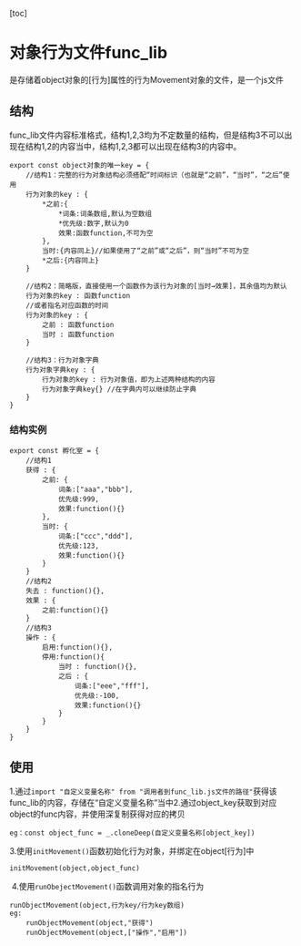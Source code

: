 [toc]

# 对象行为文件func_lib

是存储着object对象的[行为]属性的行为Movement对象的文件，是一个js文件

## 结构

func_lib文件内容标准格式，结构1,2,3均为不定数量的结构，但是结构3不可以出现在结构1,2的内容当中，结构1,2,3都可以出现在结构3的内容中。

~~~
export const object对象的唯一key = {
	//结构1：完整的行为对象结构必须搭配“时间标识（也就是“之前”，“当时”，“之后”使用
	行为对象的key : {
		*之前:{
			*词条:词条数组,默认为空数组
			*优先级:数字,默认为0
			效果:函数function,不可为空
		},
		当时:{内容同上}//如果使用了“之前”或“之后”，则“当时”不可为空
		*之后:{内容同上}
	}
	
	//结构2：简略版，直接使用一个函数作为该行为对象的[当时→效果]，其余值均为默认
	行为对象的key : 函数function
	//或者指名对应函数的时间
	行为对象的key : {
		之前 : 函数function
		当时 : 函数function	
	}
	
	//结构3：行为对象字典
	行为对象字典key : {
		行为对象的key : 行为对象值，即为上述两种结构的内容
		行为对象字典key{} //在字典内可以继续防止字典
	}
}
~~~

### 结构实例

~~~
export const 孵化室 = {
	//结构1
	获得 : {
		之前: {
			词条:["aaa","bbb"],
			优先级:999,
			效果:function(){}
		},
		当时: {
			词条:["ccc","ddd"],
			优先级:123,
			效果:function(){}
		}
	}
	//结构2
	失去 : function(){},
	效果 : {
		之前:function(){}
	}
	//结构3
	操作 : {
		启用:function(){},
		停用:function(){
			当时 : function(){},
			之后 : {
				词条:["eee","fff"],
				优先级:-100,
				效果:function(){}
			}
		}
	}
}
~~~



## 使用

​	1.通过`import "自定义变量名称" from "调用者到func_lib.js文件的路径"`获得该func_lib的内容，存储在“自定义变量名称”当中
​	2.通过object_key获取到对应object的func内容，并使用深复制获得对应的拷贝

~~~
eg：const object_func = _.cloneDeep(自定义变量名称[object_key])
~~~

​	3.使用`initMovement()`函数初始化行为对象，并绑定在object[行为]中
~~~
initMovement(object,object_func)
~~~

​	4.使用`runObejectMovement()`函数调用对象的指名行为
~~~
runObjectMovement(object,行为key/行为key数组)
eg:
	runObjectMovement(object,"获得")
	runObjectMovement(object,["操作","启用"])
~~~


